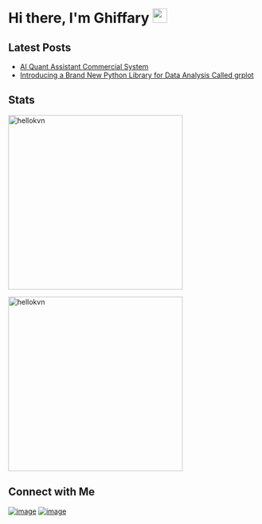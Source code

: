 # Hi there, I'm Ghiffary <img src="https://github.com/TheDudeThatCode/TheDudeThatCode/blob/master/Assets/Hi.gif" width="29px">

## Latest Posts

- [AI Quant Assistant Commercial System](https://github.com/ghiffaryr/AIQuantAssistant)
- [Introducing a Brand New Python Library for Data Analysis Called grplot](https://twitter.com/grplot/status/1545420206117244933)

## Stats

<p>
<img width="350px" src="https://github-readme-stats.vercel.app/api/top-langs?username=ghiffaryr&show_icons=true&theme=tokyonight&locale=en&layout=compact&hide_border=true" alt="hellokvn" />
</p>
<p>
<img width="350px" src="https://github-readme-stats.vercel.app/api?username=ghiffaryr&show_icons=true&theme=tokyonight&locale=en&hide_border=true" alt="hellokvn" />
</p>

## Connect with Me
[![image](https://img.shields.io/badge/LinkedIn-0077B5?style=for-the-badge&logo=linkedin&logoColor=white)](https://www.linkedin.com/in/ghiffary-rifqialdi/)
[![image](https://img.shields.io/badge/Gmail-D14836?style=for-the-badge&logo=gmail&logoColor=white)](mailto:grifqialdi@gmail.com)
